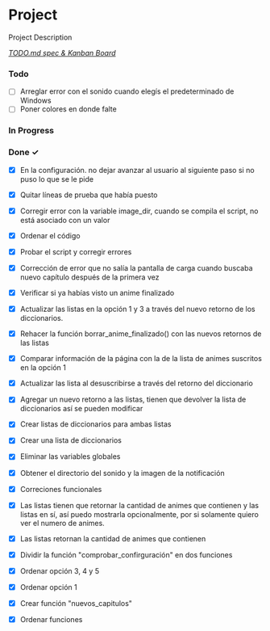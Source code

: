 # Project

Project Description

<em>[TODO.md spec & Kanban Board](https://bit.ly/3fCwKfM)</em>

### Todo

- [ ] Arreglar error con el sonido cuando elegís el predeterminado de Windows  
- [ ] Poner colores en donde falte  

### In Progress


### Done ✓

- [x] En la configuración. no dejar avanzar al usuario al siguiente paso si no puso lo que se le pide  
- [x] Quitar líneas de prueba que había puesto  
- [x] Corregir error con la variable image_dir, cuando se compila el script, no está asociado con un valor  
- [x] Ordenar el código  
- [x] Probar el script y corregir errores  
- [x] Corrección de error que no salía la pantalla de carga cuando buscaba nuevo capítulo después de la primera vez  
- [x] Verificar si ya habías visto un anime finalizado  
- [x] Actualizar las listas en la opción 1 y 3 a través del nuevo retorno de los diccionarios.  
- [x] Rehacer la función borrar_anime_finalizado() con las nuevos retornos de las listas  
- [x] Comparar información de la página con la de la lista de animes suscritos en la opción 1  
- [x] Actualizar las lista al desuscribirse a través del retorno del diccionario  
- [x] Agregar un nuevo retorno a las listas, tienen que devolver la lista de diccionarios así se pueden modificar  
- [x] Crear listas de diccionarios para ambas listas  
- [x] Crear una lista de diccionarios  
- [x] Eliminar las variables globales  
- [x] Obtener el directorio del sonido y la imagen de la notificación  
- [x] Correciones funcionales  
- [x] Las listas tienen que retornar la cantidad de animes que contienen y las listas en sí, así puedo mostrarla opcionalmente, por si solamente quiero ver el numero de animes.  
- [x] Las listas retornan la cantidad de animes que contienen  
- [x] Dividir la función "comprobar_confirguración" en dos funciones  
- [x] Ordenar opción 3, 4 y 5  
- [x] Ordenar opción 1  
- [x] Crear función "nuevos_capitulos"  
- [x] Ordenar funciones  

